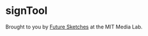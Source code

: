 # signTool
Brought to you by [Future Sketches](https://www.media.mit.edu/groups/future-sketches/overview/) at the MIT Media Lab.
